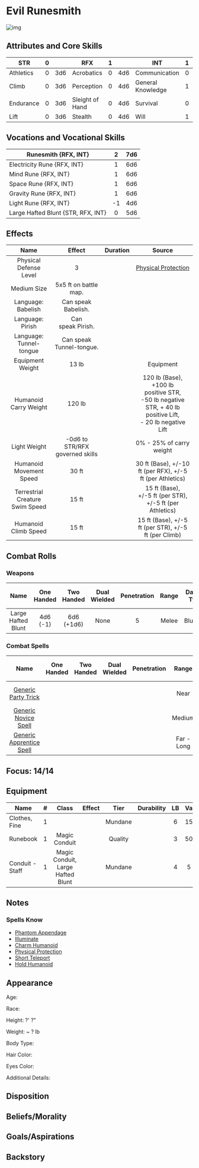 # Evil Runesmith

![img]()

## Attributes and Core Skills

| STR       | 0 |    | RFX             | 1 |    | INT               | 1 |    |
| --------- | :-: | :-: | --------------- | :-: | :-: | ----------------- | :-: | :-: |
| Athletics | 0 | 3d6 | Acrobatics      | 0 | 4d6 | Communication     | 0 | 4d6 |
| Climb     | 0 | 3d6 | Perception      | 0 | 4d6 | General Knowledge | 1 | 5d6 |
| Endurance | 0 | 3d6 | Sleight of Hand | 0 | 4d6 | Survival          | 0 | 4d6 |
| Lift      | 0 | 3d6 | Stealth         | 0 | 4d6 | Will              | 1 | 5d6 |

## Vocations and Vocational Skills

| Runesmith {RFX, INT}               | 2 | 7d6 |
| ---------------------------------- | :-: | :-: |
| Electricity Rune {RFX, INT}        | 1 | 6d6 |
| Mind Rune {RFX, INT}              | 1 | 6d6 |
| Space Rune {RFX, INT}              | 1 | 6d6 |
| Gravity Rune {RFX, INT}            | 1 | 6d6 |
| Light Rune {RFX, INT}              | -1 | 4d6 |
| Large Hafted Blunt {STR, RFX, INT} | 0 | 5d6 |

## Effects

|          Name          |             Effect             | Duration |                                                       Source                                                       |
| :---------------------: | :-----------------------------: | :------: | :-----------------------------------------------------------------------------------------------------------------: |
| Physical Defense Level |                3                |          |          [Physical Protection](./../../../../../CoreRules/MagicRules/Spells/Apprentice/PhysicalProtection.md)          |
|       Medium Size       |      5x5 ft on battle map.      |          |                                                                                                                    |
|   Language: Babelish   |       Can speak Babelish.       |          |                                                                                                                    |
|    Language: Pirish    |       Can speak Pirish.       |          |                                                                                                                    |
| Language: Tunnel-tongue |    Can speak Tunnel-tongue.    |          |                                                                                                                    |
|    Equipment Weight    |              13 lb              |          |                                                      Equipment                                                      |
|  Humanoid Carry Weight  |             120 lb             |          | 120 lb (Base), +100 lb positive STR,<br />-50 lb negative STR, + 40 lb positive Lift,<br />- 20 lb negative Lift |
|      Light Weight      | -0d6 to STR/RFX governed skills |          |                                              0% - 25% of carry weight                                              |
| Humanoid Movement Speed |              30 ft              |          |                              30 ft (Base), +/-10 ft (per RFX), +/-5 ft (per Athletics)                              |
|   Terrestrial Creature Swim Speed   |              15 ft              |          |                              15 ft (Base), +/-5 ft (per STR), +/-5 ft (per Athletics)                              |
|  Humanoid Climb Speed  |              15 ft              |          |                                15 ft (Base), +/-5 ft (per STR), +/-5 ft (per Climb)                                |

## Combat Rolls

### Weapons

|        Name        | One<br />Handed | Two<br />Handed | Dual<br />Wielded | Penetration | Range | Damage<br />Types | Engageable<br />Opponents | Area Of<br />Effect | Resource<br />Class |
| :----------------: | :-------------: | :-------------: | :---------------: | :---------: | :---: | :---------------: | :-----------------------: | :-----------------: | :-----------------: |
| Large Hafted Blunt |  4d6<br />(-1)  | 6d6<br />(+1d6) |       None       |      5      | Melee |     Bludgeon     |           Rapid           |        None        |        None        |

### Combat Spells

|                                                    Name                                                    | One<br />Handed | Two<br />Handed | Dual<br />Wielded | Penetration |   Range   |           Damage<br />Types           | Engageable<br />Opponents | Area Of<br />Effect | Resource<br />Class |
| :--------------------------------------------------------------------------------------------------------: | :-------------: | :-------------: | :---------------: | :---------: | :--------: | :-----------------------------------: | :-----------------------: | :-----------------: | :------------------: |
|     [Generic Party Trick](./../../../../../CoreRules/MagicRules/Spells/PartyTricks/GenericPartyTrick.md)     |                |                |                  |            |    Near    | Electric, Psychic, Bludgeon, Radiant |                          |                    |   0 Magic Resource   |
|       [Generic Novice Spell](./../../../../../CoreRules/MagicRules/Spells/Novice/GenericNoviceSpell.md)       |                |                |                  |            |   Medium   |     Electric, Psychic, Bludgeon     |                          |                    |  0 Magic Resource  |
| [Generic Apprentice Spell](./../../../../../CoreRules/MagicRules/Spells/Apprentice/GenericApprenticeSpell.md) |                |                |                  |            | Far - Long |     Electric, Psychic, Bludgeon     |                          |                    | 1 - 2 Magic Resource |

## Focus: 14/14

## Equipment

| Name            | # |               Class               | Effect |  Tier  | Durability | LB | Value |
| --------------- | :-: | :-------------------------------: | ------ | :-----: | :--------: | :-: | :---: |
| Clothes, Fine   | 1 |                                  |        | Mundane |            | 6 | 15 bc |
| Runebook        | 1 |           Magic Conduit           |        | Quality |            | 3 | 50 bc |
| Conduit - Staff | 1 | Magic Conduit, Large Hafted Blunt |        | Mundane |            | 4 | 5 bc |

## Notes

### Spells Know

- [Phantom Appendage](./../../../../../CoreRules/MagicRules/Spells/Cantrip/PhantomAppendage.md)
- [Illuminate](./../../../../../CoreRules/MagicRules/Spells/Cantrip/Illuminate.md)
- [Charm Humanoid](./../../../../../CoreRules/MagicRules/Spells/Apprentice/CharmHumanoid.md)
- [Physical Protection](./../../../../../CoreRules/MagicRules/Spells/Apprentice/PhysicalProtection.md)
- [Short Teleport](./../../../../../CoreRules/MagicRules/Spells/Apprentice/ShortTeleport.md)
- [Hold Humanoid](./../../../../../CoreRules/MagicRules/Spells/Apprentice/HoldHumanoid.md)

## Appearance

Age:

Race:

Height: ?' ?"

Weight: ~ ? lb

Body Type:

Hair Color:

Eyes Color:

Additional Details:

## Disposition

## Beliefs/Morality

## Goals/Aspirations

## Backstory
